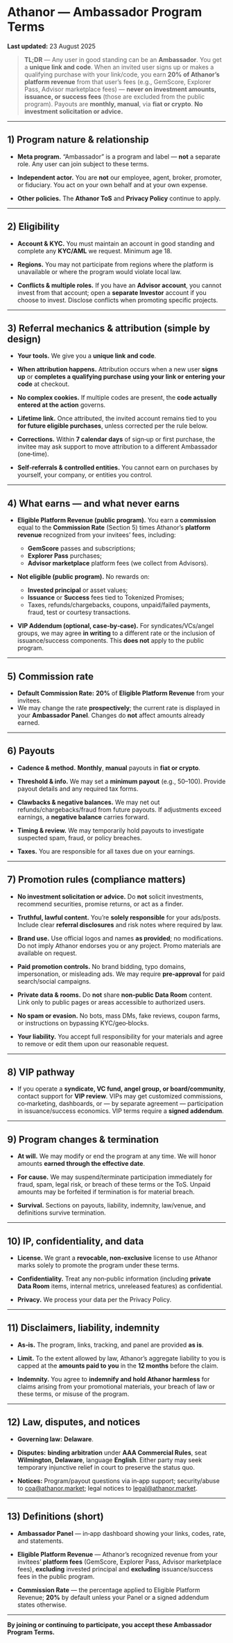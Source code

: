 [title: Ambassador Program Terms]: #
[hidden: false]: #
# Athanor — Ambassador Program Terms

**Last updated:** 23 August 2025

> **TL;DR** — Any user in good standing can be an **Ambassador**. You get a **unique link and code**. When an invited user signs up or makes a qualifying purchase with your link/code, you earn **20% of Athanor’s platform revenue** from that user’s fees (e.g., GemScore, Explorer Pass, Advisor marketplace fees) — **never on investment amounts, issuance, or success fees** (those are excluded from the public program). Payouts are **monthly, manual**, via **fiat or crypto**. **No investment solicitation or advice.**

---

## 1) Program nature & relationship

- **Meta program.** “Ambassador” is a program and label — **not** a separate role. Any user can join subject to these terms.
    
- **Independent actor.** You are **not** our employee, agent, broker, promoter, or fiduciary. You act on your own behalf and at your own expense.
    
- **Other policies.** The **Athanor ToS** and **Privacy Policy** continue to apply.

---

## 2) Eligibility

- **Account & KYC.** You must maintain an account in good standing and complete any **KYC/AML** we request. Minimum age 18.
    
- **Regions.** You may not participate from regions where the platform is unavailable or where the program would violate local law.
    
- **Conflicts & multiple roles.** If you have an **Advisor account**, you cannot invest from that account; open a **separate Investor** account if you choose to invest. Disclose conflicts when promoting specific projects.

---

## 3) Referral mechanics & attribution (simple by design)

- **Your tools.** We give you a **unique link and code**.
    
- **When attribution happens.** Attribution occurs when a new user **signs up** or **completes a qualifying purchase** **using your link or entering your code** at checkout.
    
- **No complex cookies.** If multiple codes are present, the **code actually entered at the action** governs.
    
- **Lifetime link.** Once attributed, the invited account remains tied to you **for future eligible purchases**, unless corrected per the rule below.
    
- **Corrections.** Within **7 calendar days** of sign‑up or first purchase, the invitee may ask support to move attribution to a different Ambassador (one‑time).
    
- **Self‑referrals & controlled entities.** You cannot earn on purchases by yourself, your company, or entities you control.

---

## 4) What earns — and what never earns

- **Eligible Platform Revenue (public program).** You earn a **commission** equal to the **Commission Rate** (Section 5) times Athanor’s **platform revenue** recognized from your invitees’ fees, including:
    
    - **GemScore** passes and subscriptions;
    - **Explorer Pass** purchases;
    - **Advisor marketplace** platform fees (we collect from Advisors).
    
- **Not eligible (public program).** No rewards on:
    - **Invested principal** or asset values;
    - **Issuance** or **Success** fees tied to Tokenized Promises;
    - Taxes, refunds/chargebacks, coupons, unpaid/failed payments, fraud, test or courtesy transactions.
      
- **VIP Addendum (optional, case‑by‑case).** For syndicates/VCs/angel groups, we may agree **in writing** to a different rate or the inclusion of issuance/success components. This **does not** apply to the public program.

---

## 5) Commission rate

- **Default Commission Rate:** **20%** of **Eligible Platform Revenue** from your invitees.
- We may change the rate **prospectively**; the current rate is displayed in your **Ambassador Panel**. Changes do **not** affect amounts already earned.

---

## 6) Payouts

- **Cadence & method.** **Monthly**, **manual** payouts in **fiat or crypto**.
    
- **Threshold & info.** We may set a **minimum payout** (e.g., $50–$100). Provide payout details and any required tax forms.
    
- **Clawbacks & negative balances.** We may net out refunds/chargebacks/fraud from future payouts. If adjustments exceed earnings, a **negative balance** carries forward.
    
- **Timing & review.** We may temporarily hold payouts to investigate suspected spam, fraud, or policy breaches.
    
- **Taxes.** You are responsible for all taxes due on your earnings.


---

## 7) Promotion rules (compliance matters)

- **No investment solicitation or advice.** Do **not** solicit investments, recommend securities, promise returns, or act as a finder.
    
- **Truthful, lawful content.** You’re **solely responsible** for your ads/posts. Include clear **referral disclosures** and risk notes where required by law.
    
- **Brand use.** Use official logos and names **as provided**; no modifications. Do not imply Athanor endorses you or any project. Promo materials are available on request.
    
- **Paid promotion controls.** No brand bidding, typo domains, impersonation, or misleading ads. We may require **pre‑approval** for paid search/social campaigns.
    
- **Private data & rooms.** Do **not** share **non‑public Data Room** content. Link only to public pages or areas accessible to authorized users.
    
- **No spam or evasion.** No bots, mass DMs, fake reviews, coupon farms, or instructions on bypassing KYC/geo‑blocks.
    
- **Your liability.** You accept full responsibility for your materials and agree to remove or edit them upon our reasonable request.

---

## 8) VIP pathway

- If you operate a **syndicate, VC fund, angel group, or board/community**, contact support for **VIP review**. VIPs may get customized commissions, co‑marketing, dashboards, or — by separate agreement — participation in issuance/success economics. VIP terms require a **signed addendum**.

---

## 9) Program changes & termination

- **At will.** We may modify or end the program at any time. We will honor amounts **earned through the effective date**.
    
- **For cause.** We may suspend/terminate participation immediately for fraud, spam, legal risk, or breach of these terms or the ToS. Unpaid amounts may be forfeited if termination is for material breach.
    
- **Survival.** Sections on payouts, liability, indemnity, law/venue, and definitions survive termination.

---

## 10) IP, confidentiality, and data

- **License.** We grant a **revocable, non‑exclusive** license to use Athanor marks solely to promote the program under these terms.
    
- **Confidentiality.** Treat any non‑public information (including **private Data Room** items, internal metrics, unreleased features) as confidential.
    
- **Privacy.** We process your data per the Privacy Policy.

---

## 11) Disclaimers, liability, indemnity

- **As‑is.** The program, links, tracking, and panel are provided **as is**.
    
- **Limit.** To the extent allowed by law, Athanor’s aggregate liability to you is capped at the **amounts paid to you** in the **12 months** before the claim.
    
- **Indemnity.** You agree to **indemnify and hold Athanor harmless** for claims arising from your promotional materials, your breach of law or these terms, or misuse of the program.

---

## 12) Law, disputes, and notices

- **Governing law:** **Delaware**.
    
- **Disputes:** **binding arbitration** under **AAA Commercial Rules**, seat **Wilmington, Delaware**, language **English**. Either party may seek temporary injunctive relief in court to preserve the status quo.
    
- **Notices:** Program/payout questions via in‑app support; security/abuse to coa@athanor.market; legal notices to legal@athanor.market.

---

## 13) Definitions (short)

- **Ambassador Panel** — in‑app dashboard showing your links, codes, rate, and statements.
    
- **Eligible Platform Revenue** — Athanor’s recognized revenue from your invitees’ **platform fees** (GemScore, Explorer Pass, Advisor marketplace fees), **excluding** invested principal and **excluding** issuance/success fees in the public program.
    
- **Commission Rate** — the percentage applied to Eligible Platform Revenue; **20%** by default unless your Panel or a signed addendum states otherwise.

---

**By joining or continuing to participate, you accept these Ambassador Program Terms.**
